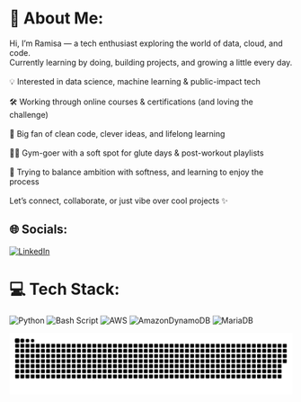# 💫 About Me:
Hi, I’m Ramisa — a tech enthusiast exploring the world of data, cloud, and code.<br>Currently learning by doing, building projects, and growing a little every day.<br><br>💡 Interested in data science, machine learning & public-impact tech<br><br>🛠️ Working through online courses & certifications (and loving the challenge)<br><br>🧠 Big fan of clean code, clever ideas, and lifelong learning<br><br>🏋️‍♀️ Gym-goer with a soft spot for glute days & post-workout playlists<br><br>🌱 Trying to balance ambition with softness, and learning to enjoy the process<br><br>Let’s connect, collaborate, or just vibe over cool projects ✨<br>


## 🌐 Socials:
[![LinkedIn](https://img.shields.io/badge/LinkedIn-%230077B5.svg?logo=linkedin&logoColor=white)](https://linkedin.com/in/ramisa-maliat-05a19222) 

# 💻 Tech Stack:
![Python](https://img.shields.io/badge/python-3670A0?style=for-the-badge&logo=python&logoColor=ffdd54) ![Bash Script](https://img.shields.io/badge/bash_script-%23121011.svg?style=for-the-badge&logo=gnu-bash&logoColor=white) ![AWS](https://img.shields.io/badge/AWS-%23FF9900.svg?style=for-the-badge&logo=amazon-aws&logoColor=white) ![AmazonDynamoDB](https://img.shields.io/badge/Amazon%20DynamoDB-4053D6?style=for-the-badge&logo=Amazon%20DynamoDB&logoColor=white) ![MariaDB](https://img.shields.io/badge/MariaDB-003545?style=for-the-badge&logo=mariadb&logoColor=white)

<picture>
  <source media="(prefers-color-scheme: dark)" srcset="https://raw.githubusercontent.com/RamisaM-byte/RamisaM-byte/output/github-snake-dark.svg" />
  <source media="(prefers-color-scheme: light)" srcset="https://raw.githubusercontent.com/RamisaM-byte/RamisaM-byte/output/github-snake.svg" />
  <img alt="github-snake" src="https://raw.githubusercontent.com/RamisaM-byte/RamisaM-byte/output/github-snake.svg" />
</picture>
